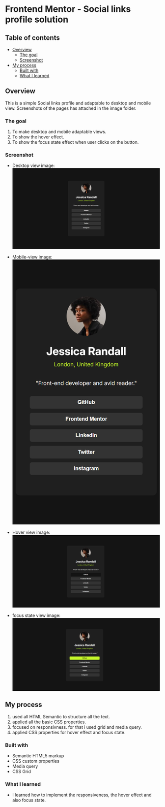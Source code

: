 # Frontend Mentor - Social links profile solution


## Table of contents

- [Overview](#overview)
  - [The goal](#the-challenge)
  - [Screenshot](#screenshot)
- [My process](#my-process)
  - [Built with](#built-with)
  - [What I learned](#what-i-learned)
  


## Overview
  This is a simple Social links profile and adaptable to desktop and mobile view. Screenshots of the pages has attached in the image folder.

### The goal

  1. To make desktop and mobile adaptable views.
  2. To show the hover effect.
  3. To show the focus state effect when user clicks on the button.

### Screenshot

  - Desktop view image:
      ![](./images/desktop-view.png)
  
  - Mobile-view image:
      ![](./images/mobile-view.png)
  
  - Hover view image:
      ![](./images/hover-view.png)
  
  - focus state view image:
      ![](./images/focus-state-view.png)


## My process
  1. used all HTML Semantic to structure all the text.
  2. applied all the basic CSS properties.
  3. focused on responsivness. for that i used grid and media query.
  4. applied CSS properties for hover effect and focus state. 

### Built with

- Semantic HTML5 markup
- CSS custom properties
- Media query
- CSS Grid
  
### What I learned

  - I learned how to implement the responsiveness, the hover effect and also focus state.


